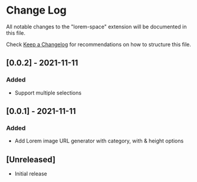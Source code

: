 # Change Log

All notable changes to the "lorem-space" extension will be documented in this file.

Check [Keep a Changelog](http://keepachangelog.com/) for recommendations on how to structure this file.

## [0.0.2] - 2021-11-11
### Added
- Support multiple selections

## [0.0.1] - 2021-11-11
### Added
- Add Lorem image URL generator with category, with & height options

## [Unreleased]

- Initial release